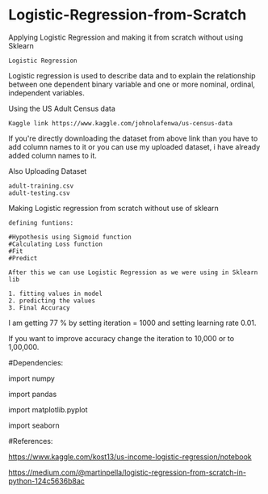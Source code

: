 # Logistic-Regression-from-Scratch
Applying Logistic Regression and making it from scratch without using Sklearn

    Logistic Regression
Logistic regression is used to describe data and to explain the relationship between one dependent binary variable and one or more nominal, ordinal, independent variables.

Using the US Adult Census data

    Kaggle link https://www.kaggle.com/johnolafenwa/us-census-data

If you're directly downloading the dataset from above link than you have to add column names to it or you can use my uploaded dataset, i have already added column names to it.

Also Uploading Dataset

    adult-training.csv
    adult-testing.csv
          
Making Logistic regression from scratch without use of sklearn

    defining funtions:

    #Hypothesis using Sigmoid function
    #Calculating Loss function
    #Fit
    #Predict

    After this we can use Logistic Regression as we were using in Sklearn lib

    1. fitting values in model
    2. predicting the values
    3. Final Accuracy

I am getting 77 % by setting iteration = 1000 and setting learning rate 0.01.

If you want to improve accuracy change the iteration to 10,000 or to 1,00,000.

#Dependencies:

import numpy

import pandas

import matplotlib.pyplot

import seaborn

#References:

https://www.kaggle.com/kost13/us-income-logistic-regression/notebook

https://medium.com/@martinpella/logistic-regression-from-scratch-in-python-124c5636b8ac
